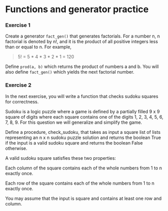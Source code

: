 # Functions and generator practice

### **Exercise 1**

Create a generator `fact_gen()` that generates factorials. For a number n, n factorial is denoted by n!, and it is the product of all positive integers less than or equal to n. For example,

> 5! = 5 * 4 * 3 * 2 * 1 = 120

Define `prod(a, b)` which returns the product of numbers a and b. You will also define `fact_gen()` which yields the next factorial number.


### **Exercise 2**
In the next exercise, you will write a function that checks sudoku squares for correctness.

Sudoku is a logic puzzle where a game is defined by a partially filled 9 x 9 square of digits where each square contains one of the digits 1, 2, 3, 4, 5, 6, 7, 8, 9. For this question we will generalize and simplify the game.

Define a procedure, check_sudoku, that takes as input a square list of lists representing an n x n sudoku puzzle solution and returns the boolean True if the input is a valid sudoku square and returns the boolean False otherwise.

A valid sudoku square satisfies these two properties:

Each column of the square contains each of the whole numbers from 1 to n exactly once.

Each row of the square contains each of the whole numbers from 1 to n exactly once.

You may assume that the input is square and contains at least one row and column.

